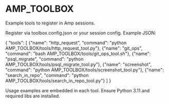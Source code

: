 # AMP_TOOLBOX

Example tools to register in Amp sessions.

Register via toolbox.config.json or your session config. Example JSON:

{
  "tools": [
    {"name": "http_request", "command": "python AMP_TOOLBOX/tools/http_request_tool.py"},
    {"name": "git_ops", "command": "bash AMP_TOOLBOX/tools/git_ops_tool.sh"},
    {"name": "psql_migrate", "command": "python AMP_TOOLBOX/tools/psql_migrate_tool.py"},
    {"name": "screenshot", "command": "python AMP_TOOLBOX/tools/screenshot_tool.py"},
    {"name": "search_in_repo", "command": "python AMP_TOOLBOX/tools/search_in_repo_tool.py"}
  ]
}

Usage examples are embedded in each tool. Ensure Python 3.11 and required libs are installed.
